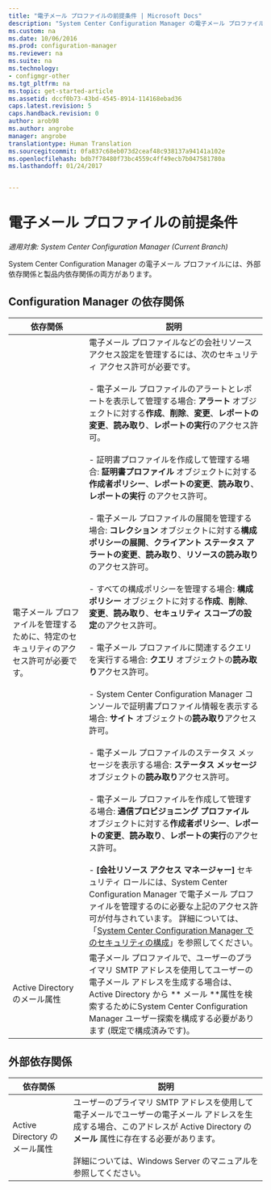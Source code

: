 ```yaml
---
title: "電子メール プロファイルの前提条件 | Microsoft Docs"
description: "System Center Configuration Manager の電子メール プロファイル、およびそれらの外部依存関係と製品内依存関係の両方について説明します。"
ms.custom: na
ms.date: 10/06/2016
ms.prod: configuration-manager
ms.reviewer: na
ms.suite: na
ms.technology:
- configmgr-other
ms.tgt_pltfrm: na
ms.topic: get-started-article
ms.assetid: dccf0b73-43bd-4545-8914-114168ebad36
caps.latest.revision: 5
caps.handback.revision: 0
author: arob98
ms.author: angrobe
manager: angrobe
translationtype: Human Translation
ms.sourcegitcommit: 0fa837c68eb073d2ceaf48c938137a94141a102e
ms.openlocfilehash: bdb7f78480f73bc4559c4ff49ecb7b047581780a
ms.lasthandoff: 01/24/2017


---
```

# <a name="email-profile-prerequisites"></a>電子メール プロファイルの前提条件

*適用対象: System Center Configuration Manager (Current Branch)*

System Center Configuration Manager の電子メール プロファイルには、外部依存関係と製品内依存関係の両方があります。  

## <a name="configuration-manager-dependencies"></a>Configuration Manager の依存関係  

|依存関係|説明|  
|----------------|----------------------|  
|電子メール プロファイルを管理するために、特定のセキュリティのアクセス許可が必要です。|電子メール プロファイルなどの会社リソース アクセス設定を管理するには、次のセキュリティ アクセス許可が必要です。<br /><br /> - 電子メール プロファイルのアラートとレポートを表示して管理する場合: **アラート** オブジェクトに対する**作成**、**削除**、**変更**、**レポートの変更**、**読み取り**、**レポートの実行**のアクセス許可。<br /><br /> - 証明書プロファイルを作成して管理する場合: **証明書プロファイル** オブジェクトに対する**作成者ポリシー**、**レポートの変更**、**読み取り**、**レポートの実行** のアクセス許可。<br /><br /> - 電子メール プロファイルの展開を管理する場合: **コレクション** オブジェクトに対する**構成ポリシーの展開**、**クライアント ステータス アラートの変更**、**読み取り**、**リソースの読み取り**のアクセス許可。<br /><br /> - すべての構成ポリシーを管理する場合: **構成ポリシー** オブジェクトに対する**作成**、**削除**、**変更**、**読み取り**、**セキュリティ スコープの設定**のアクセス許可。<br /><br /> - 電子メール プロファイルに関連するクエリを実行する場合: **クエリ** オブジェクトの**読み取り**アクセス許可。<br /><br /> - System Center Configuration Manager コンソールで証明書プロファイル情報を表示する場合: **サイト** オブジェクトの**読み取り**アクセス許可。<br /><br /> - 電子メール プロファイルのステータス メッセージを表示する場合: **ステータス メッセージ** オブジェクトの**読み取り**アクセス許可。<br /><br /> - 電子メール プロファイルを作成して管理する場合: **通信プロビジョニング プロファイル** オブジェクトに対する**作成者ポリシー**、**レポートの変更**、**読み取り**、**レポートの実行**のアクセス許可。<br /><br /> - **[会社リソース アクセス マネージャー]** セキュリティ ロールには、System Center Configuration Manager で電子メール プロファイルを管理するのに必要な上記のアクセス許可が付与されています。 詳細については、「[System Center Configuration Manager でのセキュリティの構成](../../core/plan-design/security/configure-security.md)」を参照してください。|  
|Active Directory のメール属性|電子メール プロファイルで、ユーザーのプライマリ SMTP アドレスを使用してユーザーの電子メール アドレスを生成する場合は、Active Directory から ** メール **属性を検索するためにSystem Center Configuration Manager ユーザー探索を構成する必要があります (既定で構成済みです)。|  

## <a name="external-dependencies"></a>外部依存関係  

|依存関係|説明|  
|----------------|----------------------|  
|Active Directory のメール属性|ユーザーのプライマリ SMTP アドレスを使用して電子メールでユーザーの電子メール アドレスを生成する場合、このアドレスが Active Directory の **メール** 属性に存在する必要があります。<br /><br /> 詳細については、Windows Server のマニュアルを参照してください。|

